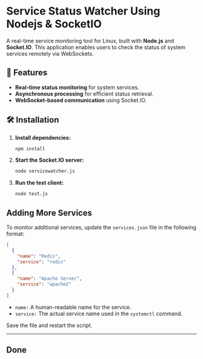 # Service Status Watcher Using Nodejs & SocketIO

A real-time service monitoring tool for Linux, built with **Node.js** and **Socket.IO**. This application enables users to check the status of system services remotely via WebSockets.

## 🚀 Features

- **Real-time status monitoring** for system services.
- **Asynchronous processing** for efficient status retrieval.
- **WebSocket-based communication** using Socket.IO.

## 🛠️ Installation

1. **Install dependencies:**
   ```sh
   npm install
   ```
2. **Start the Socket.IO server:**
   ```sh
   node servicewatcher.js
   ```
3. **Run the test client:**
   ```sh
   node test.js
   ```

## Adding More Services

To monitor additional services, update the `services.json` file in the following format:

```json
[
  {
    "name": "Redis",
    "service": "redis"
  },
  {
    "name": "Apache Server",
    "service": "apache2"
  }
]
```

- `name:` A human-readable name for the service.
- `service:` The actual service name used in the `systemctl` command.

Save the file and restart the script.

---

## Done
